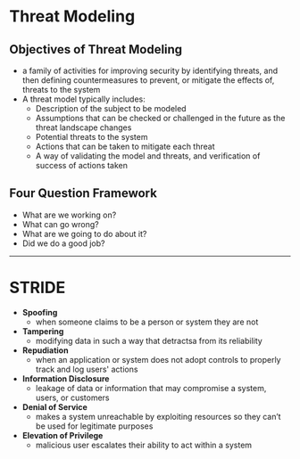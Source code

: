 # **Threat Modeling**
## **Objectives of Threat Modeling**
- a family of activities for improving security by identifying threats, and then defining countermeasures to prevent, or mitigate the effects of, threats to the system
- A threat model typically includes:
  - Description of the subject to be modeled
  - Assumptions that can be checked or challenged in the future as the threat landscape changes
  - Potential threats to the system
  - Actions that can be taken to mitigate each threat
  - A way of validating the model and threats, and verification of success of actions taken
## **Four Question Framework**
- What are we working on?
- What can go wrong?
- What are we going to do about it?
- Did we do a good job?
---
# **STRIDE**
- **Spoofing**
  - when someone claims to be a person or system they are not
- **Tampering**
  - modifying data in such a way that detractsa from its reliability
- **Repudiation**
  - when an application or system does not adopt controls to properly track and log users' actions
- **Information Disclosure**
  - leakage of data or information that may compromise a system, users, or customers
- **Denial of Service**
  - makes a system unreachable by exploiting resources so they can’t be used for legitimate purposes
- **Elevation of Privilege**
  - malicious user escalates their ability to act within a system